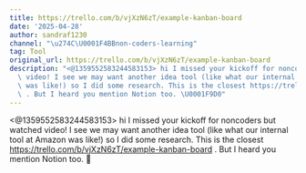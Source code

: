 ```yaml
---
title: https://trello.com/b/vjXzN6zT/example-kanban-board
date: '2025-04-28'
author: sandraf1230
channel: "\u274C\U0001F4BBnon-coders-learning"
tag: Tool
original_url: https://trello.com/b/vjXzN6zT/example-kanban-board
description: "<@1359552583244583153> hi I missed your kickoff for noncoders but watched\
  \ video! I see we may want another idea tool (like what our internal tool at Amazon\
  \ was like!) so I did some research. This is the closest https://trello.com/b/vjXzN6zT/example-kanban-board\
  \ . But I heard you mention Notion too. \U0001F9D0"
---
```


<@1359552583244583153> hi I missed your kickoff for noncoders but watched video! I see we may want another idea tool (like what our internal tool at Amazon was like!) so I did some research. This is the closest https://trello.com/b/vjXzN6zT/example-kanban-board . But I heard you mention Notion too. 🧐